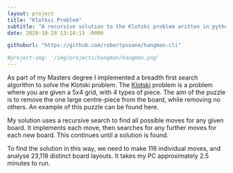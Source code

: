 ```yaml
---
layout: project
title: "Klotksi Problem"
subtitle: "A recursive solution to the Klotski problem written in python. Searches all possible moves (which don't result in a repeat) and finds a solution to the problem. Takes approx 2:40 to find first solution on my pc." # This forms the basis of a description of the project
date: 2020-10-28 13:14:13 -0000

githuburl: "https://github.com/robertpsoane/hangman-cli"

#project-img: '/img/projects/hangman/hangman.png'
---
```

As part of my Masters degree I implemented a breadth first search algorithm to solve the Klotski problem.  The <a href="https://www.schoolarchimedes.com/klotski">Klotski</a> problem is a problem where you are given a 5x4 grid, with 4 types of piece.  The aim of the puzzle is to remove the one large centre-piece from the board, while removing no others.  An example of this puzzle can be found here.

My solution uses a recursive search to find all possible moves for any given board.  It implements each move, then searches for any further moves for each new board.  This continues until a solution is found.

To find the solution in this way, we need to make 116 individual moves, and analyse 23,118 distinct board layouts. It takes my PC approximately 2.5 minutes to run.